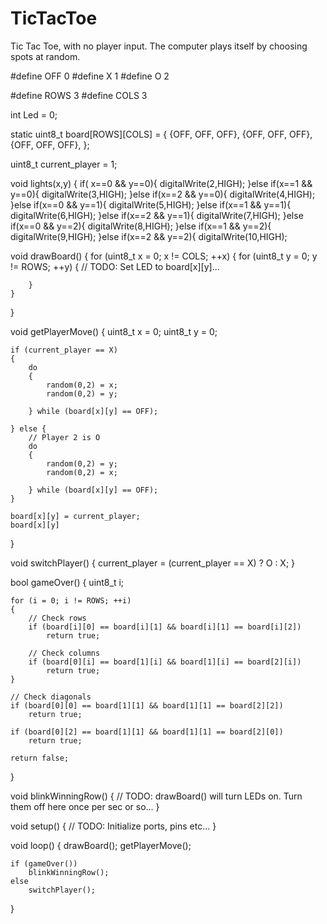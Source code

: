 TicTacToe
=========

Tic Tac Toe, with no player input. The computer plays itself by choosing spots at random.


#define OFF     0
#define X       1
#define O       2

#define ROWS    3
#define COLS    3

int Led = 0;

static uint8_t board[ROWS][COLS] = {
    {OFF, OFF, OFF},
    {OFF, OFF, OFF},
    {OFF, OFF, OFF},
};

uint8_t current_player = 1;

void lights(x,y)
{
  if( x==0 && y==0){
    digitalWrite(2,HIGH);
    }else if(x==1 && y==0){
      digitalWrite(3,HIGH);
      }else if(x==2 && y==0){
        digitalWrite(4,HIGH);
          }else if(x==0 && y==1){
             digitalWrite(5,HIGH);
            }else if(x==1 && y==1){
              digitalWrite(6,HIGH);
               }else if(x==2 && y==1){
                digitalWrite(7,HIGH);
                    }else if(x==0 && y==2){
                    digitalWrite(8,HIGH);
                        }else if(x==1 && y==2){
                        digitalWrite(9,HIGH);
                            }else if(x==2 && y==2){
                            digitalWrite(10,HIGH);
    
void drawBoard()
{
    for (uint8_t x = 0; x != COLS; ++x)
    {
        for (uint8_t y = 0; y != ROWS; ++y)
        {
            // TODO: Set LED to board[x][y]...
            
        }
    }
}

void getPlayerMove()
{
    uint8_t x = 0;
    uint8_t y = 0;

    if (current_player == X)
    {
        do
        {   
            random(0,2) = x;
            random(0,2) = y;
            
        } while (board[x][y] == OFF);
            
    } else {
        // Player 2 is O
        do
        {
            random(0,2) = y;
            random(0,2) = x;
            
        } while (board[x][y] == OFF);
    }
  
    board[x][y] = current_player;
    board[x][y] 
}

void switchPlayer()
{
    current_player = (current_player == X) ? O : X;
}

bool gameOver()
{
    uint8_t i;

    for (i = 0; i != ROWS; ++i)
    {
        // Check rows
        if (board[i][0] == board[i][1] && board[i][1] == board[i][2])
            return true;

        // Check columns
        if (board[0][i] == board[1][i] && board[1][i] == board[2][i])
            return true;
    }

    // Check diagonals
    if (board[0][0] == board[1][1] && board[1][1] == board[2][2])
        return true;

    if (board[0][2] == board[1][1] && board[1][1] == board[2][0])
        return true;

    return false;
}

void blinkWinningRow()
{
    // TODO: drawBoard() will turn LEDs on. Turn them off here once per sec or so...
}

void setup()
{
    // TODO: Initialize ports, pins etc...
}

void loop()
{
    drawBoard();
    getPlayerMove();

    if (gameOver())
        blinkWinningRow();
    else
        switchPlayer();
}

